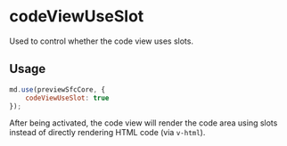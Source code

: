 # codeViewUseSlot

Used to control whether the code view uses slots.

## Usage

```js
md.use(previewSfcCore, {
	codeViewUseSlot: true
});
```

After being activated, the code view will render the code area using slots instead of directly rendering HTML code (via `v-html`).
